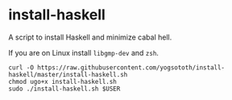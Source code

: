 install-haskell
===============

A script to install Haskell and minimize cabal hell.

If you are on Linux install `libgmp-dev` and `zsh`.

```
curl -O https://raw.githubusercontent.com/yogsototh/install-haskell/master/install-haskell.sh
chmod ugo+x install-haskell.sh
sudo ./install-haskell.sh $USER
```

